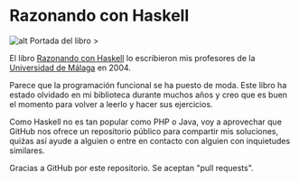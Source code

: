 # Razonando con Haskell

![alt Portada del libro >](http://www.lcc.uma.es/~pepeg/pfHaskell/portada.jpg)

El libro [Razonando con Haskell](http://www.lcc.uma.es/~pepeg/pfHaskell/) lo escribieron mis profesores de la [Universidad de Málaga](https://www.uma.es) en 2004.

Parece que la programación funcional se ha puesto de moda. Este libro ha estado olvidado en mi biblioteca durante muchos años y creo que es buen el momento para volver a leerlo y hacer sus ejercicios.

Como Haskell no es tan popular como PHP o Java, voy a aprovechar que GitHub nos ofrece un repositorio público para compartir mis soluciones, quiźas así ayude a alguien o entre en contacto con alguien con inquietudes similares.

Gracias a GitHub por este repositorio. Se aceptan "pull requests".
